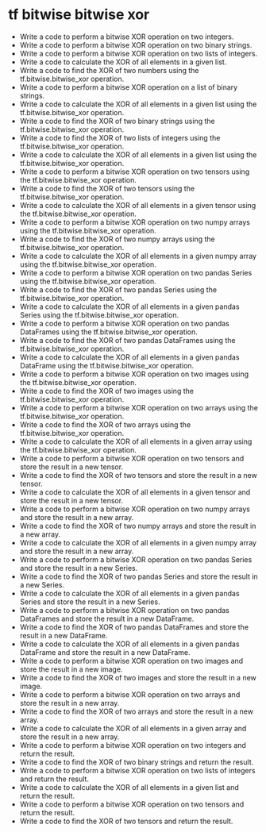 # tf bitwise bitwise xor

- Write a code to perform a bitwise XOR operation on two integers.
- Write a code to perform a bitwise XOR operation on two binary strings.
- Write a code to perform a bitwise XOR operation on two lists of integers.
- Write a code to calculate the XOR of all elements in a given list.
- Write a code to find the XOR of two numbers using the tf.bitwise.bitwise_xor operation.
- Write a code to perform a bitwise XOR operation on a list of binary strings.
- Write a code to calculate the XOR of all elements in a given list using the tf.bitwise.bitwise_xor operation.
- Write a code to find the XOR of two binary strings using the tf.bitwise.bitwise_xor operation.
- Write a code to find the XOR of two lists of integers using the tf.bitwise.bitwise_xor operation.
- Write a code to calculate the XOR of all elements in a given list using the tf.bitwise.bitwise_xor operation.
- Write a code to perform a bitwise XOR operation on two tensors using the tf.bitwise.bitwise_xor operation.
- Write a code to find the XOR of two tensors using the tf.bitwise.bitwise_xor operation.
- Write a code to calculate the XOR of all elements in a given tensor using the tf.bitwise.bitwise_xor operation.
- Write a code to perform a bitwise XOR operation on two numpy arrays using the tf.bitwise.bitwise_xor operation.
- Write a code to find the XOR of two numpy arrays using the tf.bitwise.bitwise_xor operation.
- Write a code to calculate the XOR of all elements in a given numpy array using the tf.bitwise.bitwise_xor operation.
- Write a code to perform a bitwise XOR operation on two pandas Series using the tf.bitwise.bitwise_xor operation.
- Write a code to find the XOR of two pandas Series using the tf.bitwise.bitwise_xor operation.
- Write a code to calculate the XOR of all elements in a given pandas Series using the tf.bitwise.bitwise_xor operation.
- Write a code to perform a bitwise XOR operation on two pandas DataFrames using the tf.bitwise.bitwise_xor operation.
- Write a code to find the XOR of two pandas DataFrames using the tf.bitwise.bitwise_xor operation.
- Write a code to calculate the XOR of all elements in a given pandas DataFrame using the tf.bitwise.bitwise_xor operation.
- Write a code to perform a bitwise XOR operation on two images using the tf.bitwise.bitwise_xor operation.
- Write a code to find the XOR of two images using the tf.bitwise.bitwise_xor operation.
- Write a code to perform a bitwise XOR operation on two arrays using the tf.bitwise.bitwise_xor operation.
- Write a code to find the XOR of two arrays using the tf.bitwise.bitwise_xor operation.
- Write a code to calculate the XOR of all elements in a given array using the tf.bitwise.bitwise_xor operation.
- Write a code to perform a bitwise XOR operation on two tensors and store the result in a new tensor.
- Write a code to find the XOR of two tensors and store the result in a new tensor.
- Write a code to calculate the XOR of all elements in a given tensor and store the result in a new tensor.
- Write a code to perform a bitwise XOR operation on two numpy arrays and store the result in a new array.
- Write a code to find the XOR of two numpy arrays and store the result in a new array.
- Write a code to calculate the XOR of all elements in a given numpy array and store the result in a new array.
- Write a code to perform a bitwise XOR operation on two pandas Series and store the result in a new Series.
- Write a code to find the XOR of two pandas Series and store the result in a new Series.
- Write a code to calculate the XOR of all elements in a given pandas Series and store the result in a new Series.
- Write a code to perform a bitwise XOR operation on two pandas DataFrames and store the result in a new DataFrame.
- Write a code to find the XOR of two pandas DataFrames and store the result in a new DataFrame.
- Write a code to calculate the XOR of all elements in a given pandas DataFrame and store the result in a new DataFrame.
- Write a code to perform a bitwise XOR operation on two images and store the result in a new image.
- Write a code to find the XOR of two images and store the result in a new image.
- Write a code to perform a bitwise XOR operation on two arrays and store the result in a new array.
- Write a code to find the XOR of two arrays and store the result in a new array.
- Write a code to calculate the XOR of all elements in a given array and store the result in a new array.
- Write a code to perform a bitwise XOR operation on two integers and return the result.
- Write a code to find the XOR of two binary strings and return the result.
- Write a code to perform a bitwise XOR operation on two lists of integers and return the result.
- Write a code to calculate the XOR of all elements in a given list and return the result.
- Write a code to perform a bitwise XOR operation on two tensors and return the result.
- Write a code to find the XOR of two tensors and return the result.